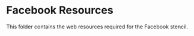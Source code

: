 Facebook Resources
=================

This folder contains the web resources required for the Facebook stencil.